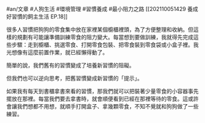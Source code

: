 #an/文章 #人狗生活 #環境管理 #習慣養成 #最小阻力之路 
[[202110051429 養成好習慣的飼主生活 EP.18]]

很多人習慣把狗狗的零食集中放在家裡某個櫥櫃裡頭，為了方便整理和收納。但這樣的規劃有可能讓準備訓練零食的阻力變大。每當想到要做訓練，我就得先完成這些步驟：走到櫥櫃、挑選零食、打開零食包裝、把零食裝到零食袋或小盒子裡。我光想像有這麼前置作業，就已經懶得動了。

簡單的說，我們舊有的習慣變成了培養新習慣的阻礙。

但我們也可以逆向思考，把舊習慣變成新習慣的「提示」。

如果我有每天到書櫃拿書來看的習慣，那我們就可以把裝著少量零食的小容器事先擺放在那裡。每當我們要去拿書時，就會順便看到已經在那裡等待的零食。這或許會讓我們想都不用想，就順手打開盒子、拿幾顆零食，不知不覺就和狗狗做了一些練習。
